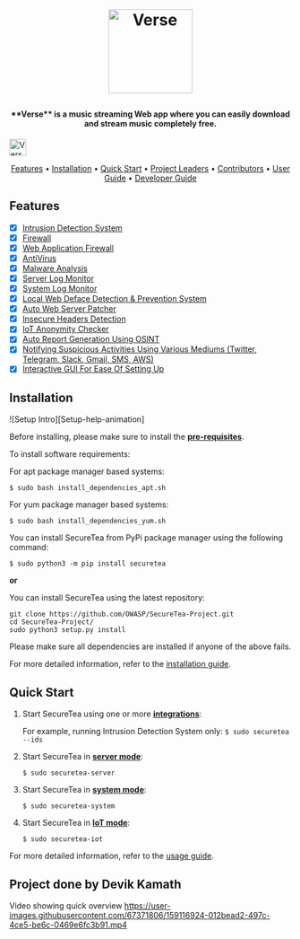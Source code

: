 <h1 align="center">
  <br>
  <a href="https://github.com/Devik225/Verse">
<!-- ![Screenshot (1154)](https://user-images.githubusercontent.com/67371806/159117409-6d4611f1-6cc1-4ef8-816a-07a142714360.png) -->
<!-- ![Screenshot (1153)](https://user-images.githubusercontent.com/67371806/159117410-b2626d0b-4866-43b1-a16b-c70253bc703e.png) -->
<!-- ![Screenshot (1155)](https://user-images.githubusercontent.com/67371806/159117413-d89ff060-e715-486f-9eb0-7303935665a7.png) -->
<!-- ![Logo](https://user-images.githubusercontent.com/67371806/159117462-9c681bf5-13da-41ba-9df9-95fb74ee0473.svg) -->
<!-- ![Logo_dark](https://user-images.githubusercontent.com/67371806/159117480-a42dc8f4-970f-4c24-ae29-2548ae6ae5b8.svg) -->


  <img src="https://user-images.githubusercontent.com/67371806/159117480-a42dc8f4-970f-4c24-ae29-2548ae6ae5b8.svg" align="center" alt="Verse" width="150"></a>
  <br>

</h1>

<h4 align="center">
**Verse** is a music streaming Web app where you can easily download and stream music completely free.
 <a href="https://verse225.netlify.app/" target="_blank"></a></h4>
 
 <img src="https://user-images.githubusercontent.com/67371806/159117410-b2626d0b-4866-43b1-a16b-c70253bc703e.png" align="center" alt="Verse" width="30">

<p align="center">
  <a href="#features">Features</a> •
  <a href="#installation">Installation</a> •
  <a href="#quick-start">Quick Start</a> •
  <a href="#project-leaders">Project Leaders</a> •
  <a href="#contributors">Contributors</a> •
  <a href="/doc/en-US/user_guide.md">User Guide</a> •
  <a href="/doc/en-US/dev_guide.md">Developer Guide</a>
</p>

## Features

- [x] [Intrusion Detection System](/doc/en-US/user_guide.md#intrusion-detection-system)
- [x] [Firewall](/doc/en-US/user_guide.md#firewall)
- [x] [Web Application Firewall](/doc/en-US/user_guide.md#web-application-firewall)
- [x] [AntiVirus](/doc/en-US/user_guide.md#antivirus)
- [x] [Malware Analysis](/doc/en-US/user_guide.md#setting-up-malware-analysis)
- [x] [Server Log Monitor](/doc/en-US/user_guide.md#server-log-monitor)
- [x] [System Log Monitor](/doc/en-US/user_guide.md#system-log-monitor)
- [x] [Local Web Deface Detection & Prevention System](/doc/en-US/user_guide.md#web-deface-detection)
- [x] [Auto Web Server Patcher](/doc/en-US/user_guide.md#auto-server-patcher)
- [x] [Insecure Headers Detection](/doc/en-US/user_guide.md#insecure-headers)
- [x] [IoT Anonymity Checker](/doc/en-US/user_guide.md#iot-anonymity-checker)
- [x] [Auto Report Generation Using OSINT](/doc/en-US/user_guide.md)
- [x] [Notifying Suspicious Activities Using Various Mediums (Twitter, Telegram, Slack, Gmail, SMS, AWS)](doc/en-US/user_guide.md#setting-up-notifiers)
- [x] [Interactive GUI For Ease Of Setting Up](/doc/en-US/user_guide.md#configuring-using-web-ui)

## Installation

![Setup Intro][Setup-help-animation]

Before installing, please make sure to install the **[pre-requisites](/doc/en-US/user_guide.md#pre-requisites)**.

To install software requirements:

For apt package manager based systems:
```shell
$ sudo bash install_dependencies_apt.sh
```
For yum package manager based systems:
```shell
$ sudo bash install_dependencies_yum.sh
```

You can install SecureTea from PyPi package manager using the following command:

`$ sudo python3 -m pip install securetea`

**or**

You can install SecureTea using the latest repository:

```shell
git clone https://github.com/OWASP/SecureTea-Project.git
cd SecureTea-Project/
sudo python3 setup.py install
```

Please make sure all dependencies are installed if anyone of the above fails.

For more detailed information, refer to the [installation guide](/doc/en-US/user_guide.md#installation).

## Quick Start

1. Start SecureTea using one or more [**integrations**](/doc/en-US/user_guide.md#usage):

    For example, running Intrusion Detection System only: `$ sudo securetea --ids`

2. Start SecureTea in [**server mode**](/doc/en-US/user_guide.md#starting-up-in-server-mode):

    `$ sudo securetea-server`

3. Start SecureTea in [**system mode**](/doc/en-US/user_guide.md#starting-up-in-system-mode):

    `$ sudo securetea-system`

4. Start SecureTea in [**IoT mode**](/doc/en-US/user_guide.md#starting-up-in-iot-mode):

    `$ sudo securetea-iot`

For more detailed information, refer to the [usage guide](https://github.com/OWASP/SecureTea-Project/blob/master/doc/en-US/user_guide.md#usage).

## Project done by Devik Kamath


Video showing quick overview
https://user-images.githubusercontent.com/67371806/159116924-012bead2-497c-4ce5-be6c-0469e6fc3b91.mp4

